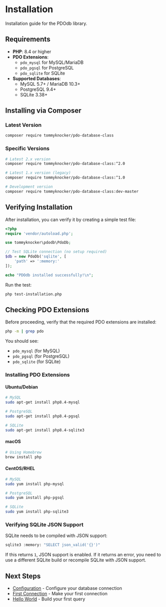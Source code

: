 # Installation

Installation guide for the PDOdb library.

## Requirements

- **PHP**: 8.4 or higher
- **PDO Extensions**:
  - `pdo_mysql` for MySQL/MariaDB
  - `pdo_pgsql` for PostgreSQL
  - `pdo_sqlite` for SQLite
- **Supported Databases**:
  - MySQL 5.7+ / MariaDB 10.3+
  - PostgreSQL 9.4+
  - SQLite 3.38+

## Installing via Composer

### Latest Version

```bash
composer require tommyknocker/pdo-database-class
```

### Specific Versions

```bash
# Latest 2.x version
composer require tommyknocker/pdo-database-class:^2.0

# Latest 1.x version (legacy)
composer require tommyknocker/pdo-database-class:^1.0

# Development version
composer require tommyknocker/pdo-database-class:dev-master
```

## Verifying Installation

After installation, you can verify it by creating a simple test file:

```php
<?php
require 'vendor/autoload.php';

use tommyknocker\pdodb\PdoDb;

// Test SQLite connection (no setup required)
$db = new PdoDb('sqlite', [
    'path' => ':memory:'
]);

echo "PDOdb installed successfully!\n";
```

Run the test:

```bash
php test-installation.php
```

## Checking PDO Extensions

Before proceeding, verify that the required PDO extensions are installed:

```bash
php -m | grep pdo
```

You should see:
- `pdo_mysql` (for MySQL)
- `pdo_pgsql` (for PostgreSQL)
- `pdo_sqlite` (for SQLite)

### Installing PDO Extensions

#### Ubuntu/Debian

```bash
# MySQL
sudo apt-get install php8.4-mysql

# PostgreSQL
sudo apt-get install php8.4-pgsql

# SQLite
sudo apt-get install php8.4-sqlite3
```

#### macOS

```bash
# Using Homebrew
brew install php
```

#### CentOS/RHEL

```bash
# MySQL
sudo yum install php-mysql

# PostgreSQL
sudo yum install php-pgsql

# SQLite
sudo yum install php-sqlite3
```

### Verifying SQLite JSON Support

SQLite needs to be compiled with JSON support:

```bash
sqlite3 :memory: "SELECT json_valid('{}')"
```

If this returns `1`, JSON support is enabled. If it returns an error, you need to use a different SQLite build or recompile SQLite with JSON support.

## Next Steps

- [Configuration](configuration.md) - Configure your database connection
- [First Connection](first-connection.md) - Make your first connection
- [Hello World](hello-world.md) - Build your first query
